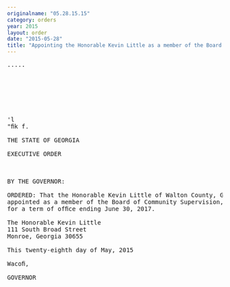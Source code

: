 ```yaml
---
originalname: "05.28.15.15"
category: orders
year: 2015
layout: order
date: "2015-05-28"
title: "Appointing the Honorable Kevin Little as a member of the Board of Community Supervision"
---
```

<pre>
.....

   

 

 

'l
"ﬁk f.

THE STATE OF GEORGIA

EXECUTIVE ORDER

 

BY THE GOVERNOR:

ORDERED: That the Honorable Kevin Little of Walton County, Georgia, is
appointed as a member of the Board of Community Supervision,
for a term of ofﬁce ending June 30, 2017.

The Honorable Kevin Little
111 South Broad Street
Monroe, Georgia 30655

This twenty-eighth day of May, 2015

Wacoﬁ,

GOVERNOR

 

</pre>
